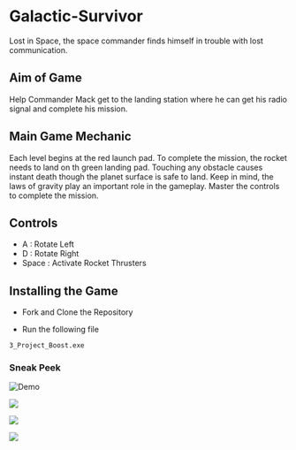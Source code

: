 # Galactic-Survivor
 
Lost in Space, the space commander finds himself in trouble with lost communication.

## Aim of Game

Help Commander Mack get to the landing station where he can get his radio signal and complete his mission.

## Main Game Mechanic

Each level begins at the red launch pad. To complete the mission, the rocket needs to land on th green landing pad. Touching any obstacle causes instant death though the planet surface is safe to land. Keep in mind, the laws of gravity play an important role in the gameplay. Master the controls to complete the mission.

## Controls

* A : Rotate Left
* D : Rotate Right
* Space : Activate Rocket Thrusters

## Installing the Game

* Fork and Clone the Repository

* Run the following file
```
3_Project_Boost.exe
```

### Sneak Peek


![Demo](https://omisha99.github.io/Galactic-Survivor/Gallery/1.JPG)

![](https://omisha99.github.io/Galactic-Survivor/Gallery/2.JPG)

![](https://omisha99.github.io/Galactic-Survivor/Gallery/3.png)

![](https://omisha99.github.io/Galactic-Survivor/Gallery/4.PNG)
